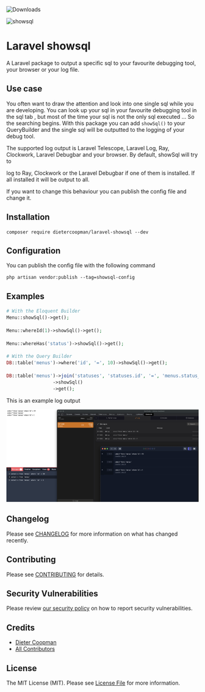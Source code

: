 ![Downloads](https://img.shields.io/packagist/dt/dietercoopman/laravel-showsql.svg?style=flat-square)


![showsql](https://banners.beyondco.de/Laravel%20showsql.png?theme=light&packageManager=composer+require&packageName=dietercoopman%2Flaravel-showsql&pattern=architect&style=style_1&description=giving+attention+to+that+one+sql&md=1&showWatermark=1&fontSize=100px&images=https%3A%2F%2Flaravel.com%2Fimg%2Flogomark.min.svg)

# Laravel showsql

A Laravel package to output a specific sql to your favourite debugging tool, your browser or your log file.

## Use case

You often want to draw the attention and look into one single sql while you are developing.  You can look up your sql in your favourite debugging
tool in the sql tab , but most of the time your sql is not the only sql executed ... So the searching begins.  With this package you can
add `showSql()` to your QueryBuilder and the single sql will be outputted to the logging of your debug tool.

The supported log output is Laravel Telescope, Laravel Log, Ray, Clockwork, Laravel Debugbar and your browser.  By default, showSql will try to

log to Ray, Clockwork or the Laravel Debugbar if one of them is installed.  If all installed it will be output to all.

If you want to change this behaviour you can publish the config file and change it.

## Installation 

```shell
composer require dietercoopman/laravel-showsql --dev
```

## Configuration

You can publish the config file with the following command

```shell
php artisan vendor:publish --tag=showsql-config 
```

## Examples 

```php 
# With the Eloquent Builder
Menu::showSql()->get();

Menu::whereId(1)->showSql()->get();

Menu::whereHas('status')->showSql()->get();

# With the Query Builder
DB::table('menus')->where('id', '=', 10)->showSql()->get();

DB::table('menus')->join('statuses', 'statuses.id', '=', 'menus.status_id')
                 ->showSql()
                 ->get();

```

This is an example log output

![showsql example](example.png)

## Changelog

Please see [CHANGELOG](CHANGELOG.md) for more information on what has changed recently.

## Contributing

Please see [CONTRIBUTING](.github/CONTRIBUTING.md) for details.

## Security Vulnerabilities

Please review [our security policy](../../security/policy) on how to report security vulnerabilities.

## Credits

- [Dieter Coopman](https://github.com/dietercoopman)
- [All Contributors](../../contributors)

## License

The MIT License (MIT). Please see [License File](LICENSE.md) for more information.

